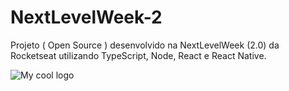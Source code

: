 # NextLevelWeek-2
Projeto ( Open Source ) desenvolvido na NextLevelWeek (2.0) da Rocketseat utilizando TypeScript, Node, React e React Native.

<img src="/docs/img/captura.png" alt="My cool logo"/>

